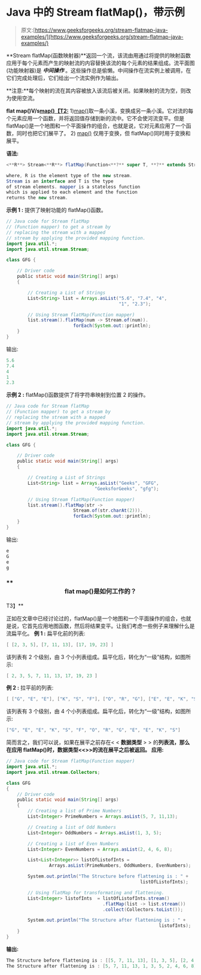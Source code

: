 # Java 中的 Stream flatMap()，带示例

> 原文:[https://www.geeksforgeeks.org/stream-flatmap-java-examples/](https://www.geeksforgeeks.org/stream-flatmap-java-examples/)

**Stream flatMap(函数映射器)**返回一个流，该流由用通过将提供的映射函数应用于每个元素而产生的映射流的内容替换该流的每个元素的结果组成。流平面图(功能映射器)是 ***中间操作*** 。这些操作总是偷懒。中间操作在流实例上被调用，在它们完成处理后，它们给出一个流实例作为输出。

**注意:**每个映射的流在其内容被放入该流后被关闭。如果映射的流为空，则改为使用空流。

**flat map()V/s[map()【T2:](https://www.geeksforgeeks.org/stream-map-java-examples/)**
1)[map()](https://www.geeksforgeeks.org/stream-map-java-examples/)取一条小溪，变换成另一条小溪。它对流的每个元素应用一个函数，并将返回值存储到新的流中。它不会使河流变平。但是 flatMap()是一个地图和一个平面操作的组合，也就是说，它对元素应用了一个函数，同时也把它们展平了。
2) [map()](https://www.geeksforgeeks.org/stream-map-java-examples/) 仅用于变换，但 flatMap()同时用于变换和展平。

**语法:**

```java
<**R**> Stream<**R**> flatMap(Function<**?** super T, **?** extends Stream<**?** extends R>> mapper)

where, R is the element type of the new stream.
Stream is an interface and T is the type 
of stream elements. mapper is a stateless function 
which is applied to each element and the function
returns the new stream.

```

**示例 1 :** 提供了映射功能的 flatMap()函数。

```java
// Java code for Stream flatMap
// (Function mapper) to get a stream by
// replacing the stream with a mapped
// stream by applying the provided mapping function.
import java.util.*;
import java.util.stream.Stream;

class GFG {

    // Driver code
    public static void main(String[] args)
    {

        // Creating a List of Strings
        List<String> list = Arrays.asList("5.6", "7.4", "4",
                                          "1", "2.3");

        // Using Stream flatMap(Function mapper)
        list.stream().flatMap(num -> Stream.of(num)).
                         forEach(System.out::println);
    }
}
```

输出:

```java
5.6
7.4
4
1
2.3

```

**示例 2 :** flatMap()函数提供了将字符串映射到位置 2 的操作。

```java
// Java code for Stream flatMap
// (Function mapper) to get a stream by
// replacing the stream with a mapped
// stream by applying the provided mapping function.
import java.util.*;
import java.util.stream.Stream;

class GFG {

    // Driver code
    public static void main(String[] args)
    {

        // Creating a List of Strings
        List<String> list = Arrays.asList("Geeks", "GFG",
                                 "GeeksforGeeks", "gfg");

        // Using Stream flatMap(Function mapper)
        list.stream().flatMap(str -> 
                         Stream.of(str.charAt(2))).
                         forEach(System.out::println);
    }
}
```

输出:

```java
e
G
e
g

```

###  **<center>flat map()是如何工作的？</center>

T3】**

正如在文章中已经讨论过的，flatMap()是一个地图和一个平面操作的组合，也就是说，它首先应用地图函数，然后将结果变平。让我们考虑一些例子来理解什么是流扁平化。
**例 1 :**
扁平化前的列表:

```java
[ [2, 3, 5], [7, 11, 13], [17, 19, 23] ]

```

该列表有 2 个级别，由 3 个小列表组成。扁平化后，转化为“一级”结构，如图所示:

```java
[ 2, 3, 5, 7, 11, 13, 17, 19, 23 ] 

```

**例 2 :**
拉平前的列表:

```java
[ ["G", "E", "E"], ["K", "S", "F"], ["O", "R", "G"], ["E", "E", "K", "S"] ]

```

该列表有 3 个级别，由 4 个小列表组成。扁平化后，转化为“一级”结构，如图所示:

```java
["G", "E", "E", "K", "S", "F", "O", "R", "G", "E", "E", "K", "S"] 

```

简而言之，我们可以说，如果在展平之前存在< < **数据类型** > > 的**列表流，那么在应用 flatMap()时，**数据类型<<**>>**的流在展平之后被返回。
**应用:******

```java
// Java code for Stream flatMap(Function mapper) 
import java.util.*;
import java.util.stream.Collectors;

class GFG
{   
    // Driver code
    public static void main(String[] args)
    {   
        // Creating a list of Prime Numbers
        List<Integer> PrimeNumbers = Arrays.asList(5, 7, 11,13);

        // Creating a list of Odd Numbers
        List<Integer> OddNumbers = Arrays.asList(1, 3, 5);

        // Creating a list of Even Numbers
        List<Integer> EvenNumbers = Arrays.asList(2, 4, 6, 8);

        List<List<Integer>> listOfListofInts =
                Arrays.asList(PrimeNumbers, OddNumbers, EvenNumbers);

        System.out.println("The Structure before flattening is : " +
                                                  listOfListofInts);

        // Using flatMap for transformating and flattening.
        List<Integer> listofInts  = listOfListofInts.stream()
                                    .flatMap(list -> list.stream())
                                    .collect(Collectors.toList());

        System.out.println("The Structure after flattening is : " +
                                                         listofInts);
    }
}
```

**输出:**

```java
The Structure before flattening is : [[5, 7, 11, 13], [1, 3, 5], [2, 4, 6, 8]]
The Structure after flattening is : [5, 7, 11, 13, 1, 3, 5, 2, 4, 6, 8] 
```